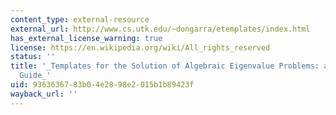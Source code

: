 ```yaml
---
content_type: external-resource
external_url: http://www.cs.utk.edu/~dongarra/etemplates/index.html
has_external_license_warning: true
license: https://en.wikipedia.org/wiki/All_rights_reserved
status: ''
title: '_Templates for the Solution of Algebraic Eigenvalue Problems: a Practical
  Guide_'
uid: 93636367-83b0-4e28-98e2-015b1b89423f
wayback_url: ''
---
```

